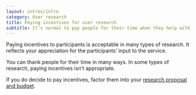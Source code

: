 ```yaml
---
layout: intros/intro
category: User research
title: Paying incentives for user research
subtitle: It’s normal to pay people for their time when they help with research, but sometimes it isn’t appropriate.
---
```


Paying incentives to participants is acceptable in many types of research. It reflects your appreciation for the participants’ input to the service.

You can thank people for their time in many ways. In some types of research, paying incentives isn’t appropriate.

If you do decide to pay incentives, factor them into your [research proposal and budget](/user-research/planning-user-research/).
